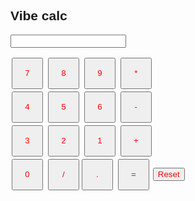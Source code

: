 <html>
  <head> <link href="https://fonts.googleapis.com/css2?family=Montserrat&display=swap" rel="stylesheet">

  <style>
    .background{ background-image: url(https://ih1.redbubble.net/image.937470579.1980/flat,750x,075,f-pad,750x1000,f8f8f8.jpg); 
    background-size: 200px 200px;
    }
    .button1{color:red;}
    .button{ height: 50px;
             width: 50px;
             margin: 2px;
             color: red;
             
    }
    .title {
      font-family: 'Montserrat', sans-serif;
    }
    </style>
<div class="background">
 <h2 class="title"> Vibe calc </h2>
  <form name="calculator">
 
  <input type="textfield" name="ans" value=""> <br>   
  <td><input type ="button" class= "button" value="7" onClick="document.calculator.ans.value+='7'"> </td>
  <td><input type ="button" class= "button" value="8" onClick="document.calculator.ans.value+='8'"> </td>
  <td><input type ="button" class= "button" value="9" onClick="document.calculator.ans.value+='9'"> </td>
  <td><input type ="button" class= "button" value="*" onClick="document.calculator.ans.value+='*'"> </td> <br>
  <td><input type ="button" class= "button" value="4" onClick="document.calculator.ans.value+='4'"> </td>
  <td><input type ="button" class= "button" value="5" onClick="document.calculator.ans.value+='5'"> </td>
  <td><input type ="button" class= "button" value="6" onClick="document.calculator.ans.value+='6'"> </td>
  <td><input type ="button" class= "button" value="-" onClick="document.calculator.ans.value+='-'"> </td><br>
  <td><input type ="button" class= "button" value="3" onClick="document.calculator.ans.value+='3'"> </td>
  <td><input type ="button" class= "button" value="2" onClick="document.calculator.ans.value+='2'"> </td>
  <td><input type ="button" class= "button" value="1" onClick="document.calculator.ans.value+='1'"> </td> 
  <td><input type ="button" class= "button" value="+" onClick="document.calculator.ans.value+='+'"> </td><br>
  <td><input type="button" class="button" value="0" onClick="document.calculator.ans.value+='0'">
  <td><input type="button" class="button" value="/" onClick="document.calculator.ans.value+='/'"
  <td><input type="button" class="button" value="." onclick="document.calculator.ans.value=+'.'"
  <!-- i dont get why its not working -->
  <td><input type ="button" class= "button" value="=" onClick="document.calculator.ans.value=eval(document.calculator.ans.value)"> </td>
  <td><input type="reset" class="button1" value"reset" </td><br>

